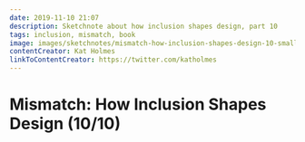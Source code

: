 ```yaml
---
date: 2019-11-10 21:07
description: Sketchnote about how inclusion shapes design, part 10
tags: inclusion, mismatch, book
image: images/sketchnotes/mismatch-how-inclusion-shapes-design-10-small.jpg
contentCreator: Kat Holmes
linkToContentCreator: https://twitter.com/katholmes
---
```


# Mismatch: How Inclusion Shapes Design (10/10)
